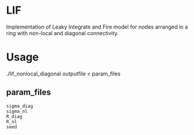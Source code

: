 # LIF
Implementation of Leaky Integrate and Fire model for nodes arranged in a ring with non-local and diagonal connectivity.

# Usage
./lif_nonlocal_diagonal outputfile < param_files

## param_files
```
sigma_diag
sigma_nl
R_diag
R_nl
seed
```
